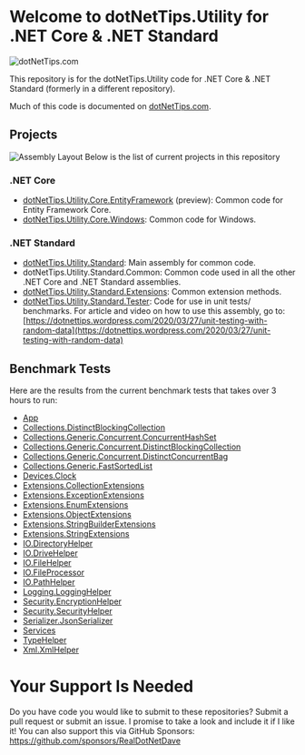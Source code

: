 # Welcome to dotNetTips.Utility for .NET Core & .NET Standard

![dotNetTips.com](docs/Graphics/2020%20-%20dotNetTips%20-%20KLOS@0.25x.png)

This repository is for the dotNetTips.Utility code for .NET Core & .NET Standard (formerly in a different repository).

Much of this code is documented on <a href="https://dotnettips.wordpress.com/tag/dotnettips-utility/" target="_blank">dotNetTips.com</a>.

## Projects
![Assembly Layout](docs/Graphics/Assembly%20Layout.jpg)
Below is the list of current projects in this repository
### .NET Core
*  	[dotNetTips.Utility.Core.EntityFramework][1] (preview): Common code for Entity Framework Core.
*   [dotNetTips.Utility.Core.Windows][2]: Common code for Windows.
### .NET Standard
*   [dotNetTips.Utility.Standard][3]: Main assembly for common code.
*   dotNetTips.Utility.Standard.Common: Common code used in all the other .NET Core and .NET Standard assemblies.
*   [dotNetTips.Utility.Standard.Extensions][4]: Common extension methods.
*   [dotNetTips.Utility.Standard.Tester][5]: Code for use in unit tests/ benchmarks. For article and video on how to use this assembly, go to: [https://dotnettips.wordpress.com/2020/03/27/unit-testing-with-random-data](https://dotnettips.wordpress.com/2020/03/27/unit-testing-with-random-data)

## Benchmark Tests
Here are the results from the current benchmark tests that takes over 3 hours to run:

* [App][6]
* [Collections.DistinctBlockingCollection<T>][7]
* [Collections.Generic.Concurrent.ConcurrentHashSet<T>][8]
* [Collections.Generic.Concurrent.DistinctBlockingCollection][9]
* [Collections.Generic.Concurrent.DistinctConcurrentBag<T>][10]
* [Collections.Generic.FastSortedList<T>][11]
* [Devices.Clock][12]
* [Extensions.CollectionExtensions][13]
* [Extensions.ExceptionExtensions][14]
* [Extensions.EnumExtensions][15]
* [Extensions.ObjectExtensions][16]
* [Extensions.StringBuilderExtensions][17]
* [Extensions.StringExtensions][18]
* [IO.DirectoryHelper][19]
* [IO.DriveHelper][20]
* [IO.FileHelper][21]
* [IO.FileProcessor][22]
* [IO.PathHelper][23]
* [Logging.LoggingHelper][24]
* [Security.EncryptionHelper][25]
* [Security.SecurityHelper][26]
* [Serializer.JsonSerializer][27]
* [Services][28]
* [TypeHelper][29]
* [Xml.XmlHelper][30]

# Your Support Is Needed
Do you have code you would like to submit to these repositories? Submit a pull request or submit an issue. I promise to take a look and include it if I like it! You can also support this via GitHub Sponsors: <a href="https://github.com/sponsors/RealDotNetDave" target="_blank">https://github.com/sponsors/RealDotNetDave</a>

  [1]: https://github.com/RealDotNetDave/dotNetTips.Utility.Core/tree/master/src/Core/dotNetTips.Utility.Core.EntityFramework
  [2]: https://github.com/RealDotNetDave/dotNetTips.Utility.Core/tree/master/src/Core/dotNetTips.Utility.Core.Windows
  [3]: https://github.com/RealDotNetDave/dotNetTips.Utility.Core/tree/master/src/Standard/dotNetTips.Utility.Standard
  [4]: https://github.com/RealDotNetDave/dotNetTips.Utility.Core/tree/master/src/Standard/dotNetTips.Utility.Standard.Extensions
  [5]: https://github.com/RealDotNetDave/dotNetTips.Utility.Core/tree/master/src/Standard/dotNetTips.Utility.Standard.Tester
  [6]: docs%2FBenchmark%20Results%2FdotNetTips.Utility.Benchmarks.AppPerfTestRunner-report-github.md
  [7]: docs%2FBenchmark%20Results%2FdotNetTips.Utility.Benchmarks.Collections.Concurrent.DistinctBlockingCollectionPerfTestRunner-report-github.md
  [8]: docs%2FBenchmark%20Results%2FdotNetTips.Utility.Benchmarks.Collections.Concurrent.ConcurrentHashSetPerfTestRunner-report-github.md
  [9]: docs%2FBenchmark%2520Results%2FdotNetTips.Utility.Benchmarks.Collections.Concurrent.DistinctBlockingCollectionPerfTestRunner-report-github.md
  [10]: docs%2FBenchmark%20Results%2FdotNetTips.Utility.Benchmarks.Collections.Concurrent.ConcurrentDistinctConcurrentBagPerfTestRunner-report-github.md
  [11]: docs%2FBenchmark%20Results%2FdotNetTips.Utility.Benchmarks.Collections.Concurrent.FastSortedListPerfTestRunner-report-github.md
  [12]: docs%2FBenchmark%20Results%2FdotNetTips.Utility.Benchmarks.Devices.ClockPerfTestRunner-report-github.md
  [13]: docs%2FBenchmark%20Results%2FdotNetTips.Utility.Benchmarks.Extensions.CollectionExtensionsPerfTestRunner-report-github.md
  [14]: docs/Benchmark%20Results/dotNetTips.Utility.Benchmarks.Extensions.ExceptionExtensionsPerfTestRunner-report-github.md
  [15]: docs%2FBenchmark%20Results%2FdotNetTips.Utility.Benchmarks.Extensions.EnumExtensionsPerfTestRunner-report-github.md
  [16]: docs%2FBenchmark%20Results%2FdotNetTips.Utility.Benchmarks.Extensions.ObjectExtensionsPerfTestRunner-report-github.md
  [17]: docs/Benchmark%20Results/dotNetTips.Utility.Benchmarks.Extensions.StringBuilderExtensionsPerfTestRunner-report-github.md
  [18]: docs%2FBenchmark%20Results%2FdotNetTips.Utility.Benchmarks.Extensions.StringExtensionsPerfTestRunner-report-github.md
  [19]: docs%2FBenchmark%20Results%2FdotNetTips.Utility.Benchmarks.IO.DirectoryHelperPerfTestRunner-report-github.md
  [20]: docs%2FBenchmark%20Results%2FdotNetTips.Utility.Benchmarks.IO.DriveHelperPerfTestRunner-report-github.md
  [21]: docs%2FBenchmark%20Results%2FdotNetTips.Utility.Benchmarks.IO.FileHelperPerfTestRunner-report-github.md
  [22]: docs%2FBenchmark%20Results%2FdotNetTips.Utility.Benchmarks.IO.FileProcessorPerfTestRunner-report-github.md
  [23]: docs%2FBenchmark%20Results%2FdotNetTips.Utility.Benchmarks.IO.PathHelperPerfTestRunner-report-github.md
  [24]: docs%2FBenchmark%20Results%2FdotNetTips.Utility.Benchmarks.Logging.LoggingHelperPerfTestRunner-report-github.md
  [25]: docs/Benchmark%20Results/dotNetTips.Utility.Benchmarks.Security.EncryptionHelperPerfTestRunner-report-github.md
  [26]: docs/Benchmark%20Results/dotNetTips.Utility.Benchmarks.Security.SecurityHelperPerfTestRunner-report-github.md
  [27]: docs/Benchmark%20Results/dotNetTips.Utility.Benchmarks.Serialization.JsonSerializerPerfTestRunner-report-github.md
  [28]: docs/Benchmark%20Results/dotNetTips.Utility.Benchmarks.ServicesPerfTestRunner-report-github.md
  [29]: docs%2FBenchmark%20Results%2FdotNetTips.Utility.Benchmarks.TypeHelperPerfTestRunner-report-github.md
  [30]: docs/Benchmark%20Results/dotNetTips.Utility.Benchmarks.Xml.XmlHelperPerfTestRunner-report-github.md
